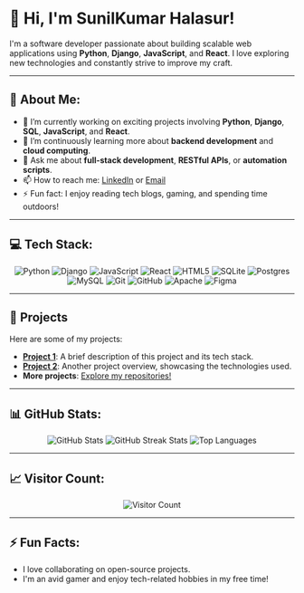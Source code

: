 # 👋 Hi, I'm SunilKumar Halasur!

I'm a software developer passionate about building scalable web applications using **Python**, **Django**, **JavaScript**, and **React**. I love exploring new technologies and constantly strive to improve my craft.

---

## 💫 About Me:
- 🔭 I’m currently working on exciting projects involving **Python**, **Django**, **SQL**, **JavaScript**, and **React**.
- 🌱 I’m continuously learning more about **backend development** and **cloud computing**.
- 💬 Ask me about **full-stack development**, **RESTful APIs**, or **automation scripts**.
- 📫 How to reach me: [LinkedIn](https://www.linkedin.com/in/sunilkumar-s-h-92261617b/) or [Email](mailto:youremail@example.com)
- ⚡ Fun fact: I enjoy reading tech blogs, gaming, and spending time outdoors!

---

## 💻 Tech Stack:

<p align="center">
    <img src="https://img.shields.io/badge/python-3670A0?style=for-the-badge&logo=python&logoColor=ffdd54" alt="Python"/>
    <img src="https://img.shields.io/badge/django-%23092E20.svg?style=for-the-badge&logo=django&logoColor=white" alt="Django"/>
    <img src="https://img.shields.io/badge/javascript-%23323330.svg?style=for-the-badge&logo=javascript&logoColor=%23F7DF1E" alt="JavaScript"/>
    <img src="https://img.shields.io/badge/react-%2320232a.svg?style=for-the-badge&logo=react&logoColor=%2361DAFB" alt="React"/>
    <img src="https://img.shields.io/badge/html5-%23E34F26.svg?style=for-the-badge&logo=html5&logoColor=white" alt="HTML5"/>
    <img src="https://img.shields.io/badge/sqlite-%2307405e.svg?style=for-the-badge&logo=sqlite&logoColor=white" alt="SQLite"/>
    <img src="https://img.shields.io/badge/postgres-%23316192.svg?style=for-the-badge&logo=postgresql&logoColor=white" alt="Postgres"/>
    <img src="https://img.shields.io/badge/mysql-4479A1.svg?style=for-the-badge&logo=mysql&logoColor=white" alt="MySQL"/>
    <img src="https://img.shields.io/badge/git-%23F05033.svg?style=for-the-badge&logo=git&logoColor=white" alt="Git"/>
    <img src="https://img.shields.io/badge/github-%23121011.svg?style=for-the-badge&logo=github&logoColor=white" alt="GitHub"/>
    <img src="https://img.shields.io/badge/apache-%23D42029.svg?style=for-the-badge&logo=apache&logoColor=white" alt="Apache"/>
    <img src="https://img.shields.io/badge/figma-%23F24E1E.svg?style=for-the-badge&logo=figma&logoColor=white" alt="Figma"/>
</p>

---

## 🚀 Projects
Here are some of my projects:

- **[Project 1](https://github.com/yourusername/project1)**: A brief description of this project and its tech stack.
- **[Project 2](https://github.com/yourusername/project2)**: Another project overview, showcasing the technologies used.
- **More projects**: [Explore my repositories!](https://github.com/Sunilkumar-Halasur)

---

## 📊 GitHub Stats:
<p align="center">
    <img src="https://github-readme-stats.vercel.app/api?username=Sunilkumar-Halasur&theme=dark&hide_border=false&include_all_commits=false&count_private=false" alt="GitHub Stats"/>
    <img src="https://github-readme-streak-stats.herokuapp.com/?user=Sunilkumar-Halasur&theme=dark&hide_border=false" alt="GitHub Streak Stats"/>
    <img src="https://github-readme-stats.vercel.app/api/top-langs/?username=Sunilkumar-Halasur&theme=dark&hide_border=false&include_all_commits=false&count_private=false&layout=compact" alt="Top Languages"/>
</p>

---

## 📈 Visitor Count:
<p align="center">
    <img src="https://visitcount.itsvg.in/api?id=Sunilkumar-Halasur&icon=0&color=0" alt="Visitor Count"/>
</p>

---

## ⚡ Fun Facts:
- I love collaborating on open-source projects.
- I'm an avid gamer and enjoy tech-related hobbies in my free time!
